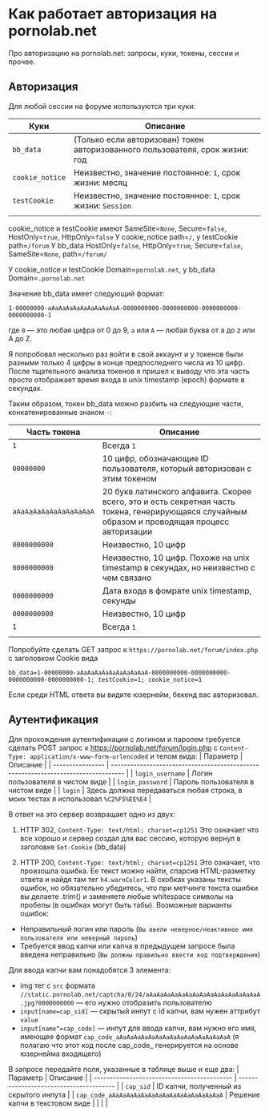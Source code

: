 # Как работает авторизация на pornolab.net

Про авторизацию на pornolab.net: запросы, куки, токены, сессии и прочее.

## Авторизация

Для любой сессии на форуме используются три куки:

| Куки            | Описание                                                                      |
| --------------- | ----------------------------------------------------------------------------- |
| `bb_data`       | (Только если авторизован) токен авторизованного пользователя, срок жизни: год |
| `cookie_notice` | Неизвестно, значение постоянное: `1`, срок жизни: месяц                       |
| `testCookie`    | Неизвестно, значение постоянное: `1`, срок жизни: `Session`                   |
|                 |                                                                               |

cookie_notice и testCookie имеют SameSite=`None`, Secure=`false`, HostOnly=`true`, HttpOnly=`false`
У cookie_notice path=`/`, у testCookie path=`/forum`
У bb_data HostOnly=`false`, HttpOnly=`true`, Secure=`false`, SameSite=`None`, path=`/forum/`

У cookie_notice и testCookie Domain=`pornolab.net`, у bb_data Domain=`.pornolab.net`

Значение bb_data имеет следующий формат:

```
1-00000000-aAaAaAaAaAaAaAaAaAaA-0000000000-0000000000-0000000000-0000000000-1
```

где `0` — это любая цифра от 0 до 9, `a` или `A` — любая буква от a до z или A до Z.

Я попробовал несколько раз войти в свой аккаунт и у токенов были разными только 4 цифры в конце предпоследнего числа из 10 цифр. После тщательного анализа токенов я пришел к выводу что эта часть просто отображает время входа в unix timestamp (epoch) формате в секундах.

Таким образом, токен bb_data можно разбить на следующие части, конкатенированные знаком `-`:

| Часть токена           | Описание                                                                                                                                        |
| ---------------------- | ----------------------------------------------------------------------------------------------------------------------------------------------- |
| `1`                    | Всегда `1`                                                                                                                                      |
| `00000000`             | 10 цифр, обозначающие ID пользователя, который авторизован с этим токеном                                                                                                                             |
| `aAaAaAaAaAaAaAaAaAaA` | 20 букв латинского алфавита. Скорее всего, это и есть секретная часть токена, генерирующаяся случайным образом и проводящая процесс авторизации |
| `0000000000`           | Неизвестно, 10 цифр                                                                                                                 |
| `0000000000`           | Неизвестно, 10 цифр. Похоже на unix timestamp в секундах, но неизвестно с чем связано                                                                                                                 |
| `0000000000`           | Дата входа в фомрате unix timestamp, секунды                                                                                                                 |
| `0000000000`           | Неизвестно, 10 цифр                                                                                                                 |
| `1`                    | Всегда `1`                                                                                                                                      |
|                        |                                                                                                                                                 |

Попробуйте сделать GET запрос к `https://pornolab.net/forum/index.php` с заголовком Cookie вида
```
bb_data=1-00000000-aAaAaAaAaAaAaAaAaAaA-0000000000-0000000000-0000000000-0000000000-1; testCookie=1; cookie_notice=1
```

Если среди HTML ответа вы видите юзернейм, бекенд вас авторизовал.

## Аутентификация

Для прохождения аутентификации с логином и паролем требуется сделать POST запрос к https://pornolab.net/forum/login.php c `Content-Type: application/x-www-form-urlencoded` и телом вида:
| Параметр         | Описание                                                                           |
| ---------------- | ---------------------------------------------------------------------------------- |
| `login_username` | Логин пользователя в чистом виде                                                   |
| `login_password` | Пароль пользователя в чистом виде                                                  |
| `login`          | Здесь должна передаваться любая строка, в моих тестах я использовал `%C2%F5%EE%E4` |

В ответ на это сервер возвращает одно из двух:
1. HTTP 302, `Content-Type: text/html; charset=cp1251`
Это означает что все хорошо и сервер создал для вас сессию, которую вернул в заголовке `Set-Cookie` (bb_data)

2. HTTP 200, `Content-Type: text/html; charset=cp1251`
Это означает, что произошла ошибка. Ее текст можно найти, спарсив HTML-разметку ответа и найдя там тег `h4.warnColor1`. В скобках указаны тексты ошибок, но обязательно убедитесь, что при метчинге текста ошибки вы делаете .trim() и заменяете любые whitespace символы на пробелы (в ошибках могут быть табы).
Возможные варианты ошибок:
- Неправильный логин или пароль (`Вы ввели неверное/неактивное имя пользователя или неверный пароль`)
- Требуется ввод капчи или капча в предыдущем запросе была введена неправильно (`Вы должны правильно ввести код подтверждения`)

Для ввода капчи вам понадобятся 3 элемента:
- img тег с `src` формата `//static.pornolab.net/captcha/0/24/aAaAaAaAaAaAaAaAaAaAaAaAaAaAaAaA.jpg?0000000000` — его нужно отобразить пользователю
- `input[name=cap_sid]` — скрытый инпут с id капчи, вам нужен аттрибут `value`
- `input[name^=cap_code]` — инпут для ввода капчи, вам нужно его имя, имеющее формат `cap_code_aAaAaAaAaAaAaAaAaAaAaAaAaAaAaAaA` (я полагаю что этот код после cap_code_ генерируется на основе юзернейма входящего)

В запросе передайте поля, указанные в таблице выше и еще два:
| Параметр                                    | Описание                                |
| ------------------------------------------- | --------------------------------------- |
| `cap_sid`                                   | ID капчи, полученный из скрытого инпута |
| `cap_code_aAaAaAaAaAaAaAaAaAaAaAaAaAaAaAaA` | Решение капчи в текстовом виде          |
|                                             |                                         |